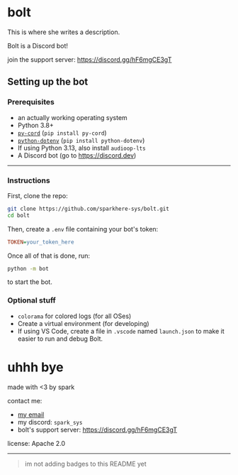 # bolt
This is where she writes a description.

Bolt is a Discord bot!

join the support server: https://discord.gg/hF6mgCE3gT

## Setting up the bot

### Prerequisites

* an actually working operating system
* Python 3.8+
* [`py-cord`](https://pypi.org/project/py-cord/) (`pip install py-cord`)
* [`python-dotenv`](https://pypi.org/project/python-dotenv/) (`pip install python-dotenv`)
* If using Python 3.13, also install `audioop-lts`
* A Discord bot (go to https://discord.dev)

___

### Instructions

First, clone the repo:

```bash
git clone https://github.com/sparkhere-sys/bolt.git
cd bolt
```

Then, create a `.env` file containing your bot's token:

```ini
TOKEN=your_token_here
```

Once all of that is done, run:
```bash
python -m bot
```
to start the bot.

### Optional stuff

* `colorama` for colored logs (for all OSes)
* Create a virtual environment (for developing)
* If using VS Code, create a file in `.vscode` named `launch.json` to make it easier to run and debug Bolt.

# uhhh bye

made with <3 by spark

contact me:
* [my email](mailto:spark-aur@proton.me)
* my discord: `spark_sys`
* bolt's support server: https://discord.gg/hF6mgCE3gT

license: Apache 2.0

___

> im not adding badges to this README yet